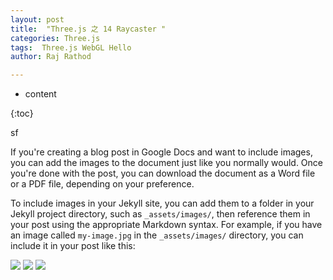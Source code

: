 ```yaml
---
layout: post
title:  "Three.js 之 14 Raycaster "
categories: Three.js
tags:  Three.js WebGL Hello
author: Raj Rathod

---
```


  

* content

{:toc}

sf

If you're creating a blog post in Google Docs and want to include images, you can add the images to the document just like you normally would. Once you're done with the post, you can download the document as a Word file or a PDF file, depending on your preference.

To include images in your Jekyll site, you can add them to a folder in your Jekyll project directory, such as `_assets/images/`, then reference them in your post using the appropriate Markdown syntax. For example, if you have an image called `my-image.jpg` in the `_assets/images/` directory, you can include it in your post like this:




![](https://i.imgur.com/muaGEMt.jpg)
![](https://i.imgur.com/eJ6VyJj.jpg)
![](https://i.imgur.com/yB2NOSo.jpg)
